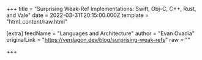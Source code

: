 
+++
title = "Surprising Weak-Ref Implementations: Swift, Obj-C, C++, Rust, and Vale"
date = 2022-03-31T20:15:00.000Z
template = "html_content/raw.html"

[extra]
feedName = "Languages and Architecture"
author = "Evan Ovadia"
originalLink = "https://verdagon.dev/blog/surprising-weak-refs"
raw = ""

+++

